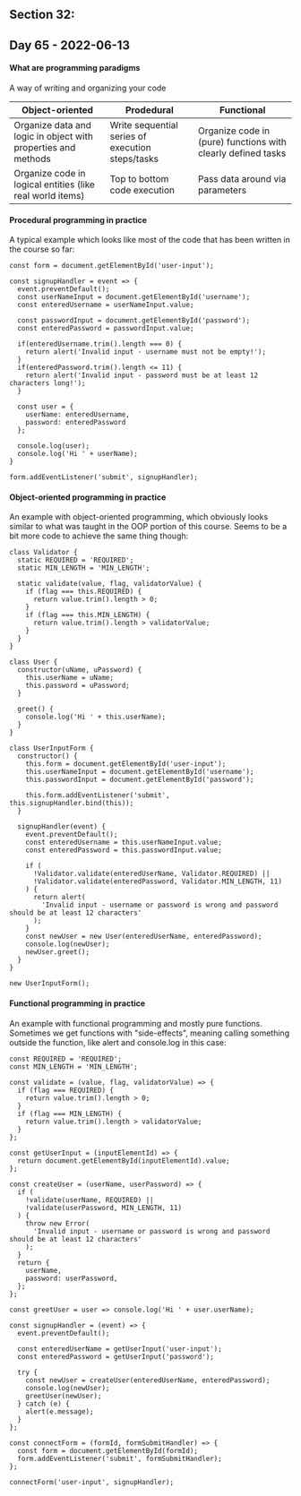 ## Section 32:

## Day 65 - 2022-06-13

#### <b>What are programming paradigms</b>

A way of writing and organizing your code

|Object-oriented|Prodedural|Functional|
|---------------|----------|----------|
|Organize data and logic in object with properties and methods|Write sequential series of execution steps/tasks|Organize code in (pure) functions with clearly defined tasks|
|Organize code in logical entities (like real world items)|Top to bottom code execution|Pass data around via parameters|

#### <b>Procedural programming in practice</b>

A typical example which looks like most of the code that has been written in the course so far:

```JS
const form = document.getElementById('user-input');

const signupHandler = event => {
  event.preventDefault();
  const userNameInput = document.getElementById('username');
  const enteredUsername = userNameInput.value;

  const passwordInput = document.getElementById('password');
  const enteredPassword = passwordInput.value;

  if(enteredUsername.trim().length === 0) {
    return alert('Invalid input - username must not be empty!');
  }
  if(enteredPassword.trim().length <= 11) {
    return alert('Invalid input - password must be at least 12 characters long!');
  }

  const user = {
    userName: enteredUsername,
    password: enteredPassword
  };

  console.log(user);
  console.log('Hi ' + userName);
}

form.addEventListener('submit', signupHandler);
```

#### <b>Object-oriented programming in practice</b>

An example with object-oriented programming, which obviously looks similar to what was taught in the OOP portion of this course. Seems to be a bit more code to achieve the same thing though:

```JS
class Validator {
  static REQUIRED = 'REQUIRED';
  static MIN_LENGTH = 'MIN_LENGTH';

  static validate(value, flag, validatorValue) {
    if (flag === this.REQUIRED) {
      return value.trim().length > 0;
    }
    if (flag === this.MIN_LENGTH) {
      return value.trim().length > validatorValue;
    }
  }
}

class User {
  constructor(uName, uPassword) {
    this.userName = uName;
    this.password = uPassword;
  }

  greet() {
    console.log('Hi ' + this.userName);
  }
}

class UserInputForm {
  constructor() {
    this.form = document.getElementById('user-input');
    this.userNameInput = document.getElementById('username');
    this.passwordInput = document.getElementById('password');

    this.form.addEventListener('submit', this.signupHandler.bind(this));
  }

  signupHandler(event) {
    event.preventDefault();
    const enteredUsername = this.userNameInput.value;
    const enteredPassword = this.passwordInput.value;

    if (
      !Validator.validate(enteredUserName, Validator.REQUIRED) ||
      !Validator.validate(enteredPassword, Validator.MIN_LENGTH, 11)
    ) {
      return alert(
        'Invalid input - username or password is wrong and password should be at least 12 characters'
      );
    }
    const newUser = new User(enteredUserName, enteredPassword);
    console.log(newUser);
    newUser.greet();
  }
}

new UserInputForm();
```

#### <b>Functional programming in practice</b>

An example with functional programming and mostly pure functions. Sometimes we get functions with "side-effects", meaning calling something outside the function, like alert and console.log in this case:

```JS
const REQUIRED = 'REQUIRED';
const MIN_LENGTH = 'MIN_LENGTH';

const validate = (value, flag, validatorValue) => {
  if (flag === REQUIRED) {
    return value.trim().length > 0;
  }
  if (flag === MIN_LENGTH) {
    return value.trim().length > validatorValue;
  }
};

const getUserInput = (inputElementId) => {
  return document.getElementById(inputElementId).value;
};

const createUser = (userName, userPassword) => {
  if (
    !validate(userName, REQUIRED) ||
    !validate(userPassword, MIN_LENGTH, 11)
  ) {
    throw new Error(
      'Invalid input - username or password is wrong and password should be at least 12 characters'
    );
  }
  return {
    userName,
    password: userPassword,
  };
};

const greetUser = user => console.log('Hi ' + user.userName);

const signupHandler = (event) => {
  event.preventDefault();

  const enteredUserName = getUserInput('user-input');
  const enteredPassword = getUserInput('password');

  try {
    const newUser = createUser(enteredUserName, enteredPassword);
    console.log(newUser);
    greetUser(newUser);
  } catch (e) {
    alert(e.message);
  }
};

const connectForm = (formId, formSubmitHandler) => {
  const form = document.getElementById(formId);
  form.addEventListener('submit', formSubmitHandler);
};

connectForm('user-input', signupHandler);
```
